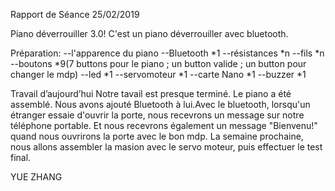 

Rapport de Séance 25/02/2019

Piano déverrouiller 3.0!
C'est un piano déverrouiller avec bluetooth.

Préparation: 
--l'apparence du piano --Bluetooth *1 --résistances *n --fils *n --boutons *9(7 buttons pour le piano ; un button valide ; un button pour changer le mdp) --led *1 --servomoteur *1 --carte Nano *1 --buzzer *1

Travail d’aujourd’hui
Notre tavail est presque terminé.
Le piano a été assemblé.
Nous avons ajouté Bluetooth à lui.Avec le bluetooth, lorsqu'un étranger essaie d'ouvrir la porte, nous recevrons un message sur notre téléphone portable.
Et nous recevrons également un message "Bienvenu!" quand nous ouvrirons la porte avec le bon mdp. 
La semaine prochaine, nous allons assembler la masion avec le servo moteur, puis effectuer le test final.

YUE ZHANG
